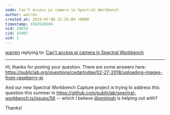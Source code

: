 ```yaml
---
node: Can't access pi camera in Spectral Workbench
author: warren
created_at: 2019-07-08 22:55:04 +0000
timestamp: 1562626504
nid: 20039
cid: 25007
uid: 1
---
```




[warren](../profile/warren) replying to: [Can't access pi camera in Spectral Workbench](../notes/lukemcpheters/07-08-2019/can-t-access-pi-camera-in-spectral-workbench)

----
Hi, thanks for posting your question. There are some answers here: https://publiclab.org/questions/cedarlodge/02-27-2018/uploading-images-from-raspberry-pi

And our new Spectral Workbench Capture project is trying to address this question this summer in https://github.com/publiclab/spectral-workbench.js/issues/56 -- which I believe [@jenjimah](/profile/jenjimah) is helping out with?

Thanks!